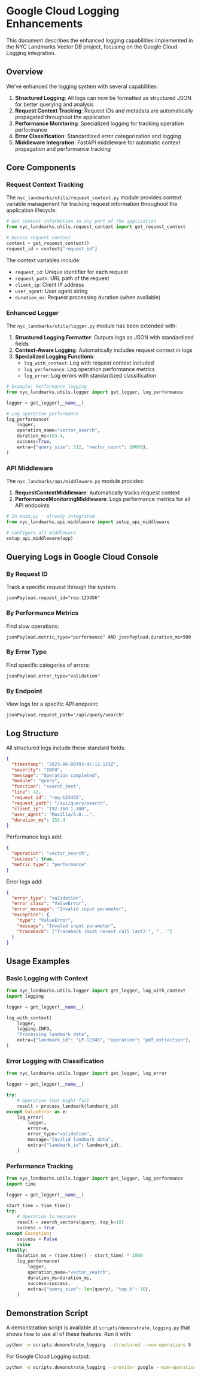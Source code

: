 # Google Cloud Logging Enhancements

This document describes the enhanced logging capabilities implemented in the NYC Landmarks Vector DB project, focusing on the Google Cloud Logging integration.

## Overview

We've enhanced the logging system with several capabilities:

1. **Structured Logging**: All logs can now be formatted as structured JSON for better querying and analysis
1. **Request Context Tracking**: Request IDs and metadata are automatically propagated throughout the application
1. **Performance Monitoring**: Specialized logging for tracking operation performance
1. **Error Classification**: Standardized error categorization and logging
1. **Middleware Integration**: FastAPI middleware for automatic context propagation and performance tracking

## Core Components

### Request Context Tracking

The `nyc_landmarks/utils/request_context.py` module provides context variable management for tracking request information throughout the application lifecycle:

```python
# Get context information in any part of the application
from nyc_landmarks.utils.request_context import get_request_context

# Access request context
context = get_request_context()
request_id = context["request_id"]
```

The context variables include:

- `request_id`: Unique identifier for each request
- `request_path`: URL path of the request
- `client_ip`: Client IP address
- `user_agent`: User agent string
- `duration_ms`: Request processing duration (when available)

### Enhanced Logger

The `nyc_landmarks/utils/logger.py` module has been extended with:

1. **Structured Logging Formatter**: Outputs logs as JSON with standardized fields
1. **Context-Aware Logging**: Automatically includes request context in logs
1. **Specialized Logging Functions**:
   - `log_with_context`: Log with request context included
   - `log_performance`: Log operation performance metrics
   - `log_error`: Log errors with standardized classification

```python
# Example: Performance logging
from nyc_landmarks.utils.logger import get_logger, log_performance

logger = get_logger(__name__)

# Log operation performance
log_performance(
    logger,
    operation_name="vector_search",
    duration_ms=153.4,
    success=True,
    extra={"query_size": 512, "vector_count": 10000},
)
```

### API Middleware

The `nyc_landmarks/api/middleware.py` module provides:

1. **RequestContextMiddleware**: Automatically tracks request context
1. **PerformanceMonitoringMiddleware**: Logs performance metrics for all API endpoints

```python
# In main.py - already integrated
from nyc_landmarks.api.middleware import setup_api_middleware

# Configure all middleware
setup_api_middleware(app)
```

## Querying Logs in Google Cloud Console

### By Request ID

Track a specific request through the system:

```
jsonPayload.request_id="req-123456"
```

### By Performance Metrics

Find slow operations:

```
jsonPayload.metric_type="performance" AND jsonPayload.duration_ms>500
```

### By Error Type

Find specific categories of errors:

```
jsonPayload.error_type="validation"
```

### By Endpoint

View logs for a specific API endpoint:

```
jsonPayload.request_path="/api/query/search"
```

## Log Structure

All structured logs include these standard fields:

```json
{
  "timestamp": "2023-06-08T03:45:12.123Z",
  "severity": "INFO",
  "message": "Operation completed",
  "module": "query",
  "function": "search_text",
  "line": 42,
  "request_id": "req-123456",
  "request_path": "/api/query/search",
  "client_ip": "192.168.1.100",
  "user_agent": "Mozilla/5.0...",
  "duration_ms": 153.4
}
```

Performance logs add:

```json
{
  "operation": "vector_search",
  "success": true,
  "metric_type": "performance"
}
```

Error logs add:

```json
{
  "error_type": "validation",
  "error_class": "ValueError",
  "error_message": "Invalid input parameter",
  "exception": {
    "type": "ValueError",
    "message": "Invalid input parameter",
    "traceback": ["Traceback (most recent call last):", "..."]
  }
}
```

## Usage Examples

### Basic Logging with Context

```python
from nyc_landmarks.utils.logger import get_logger, log_with_context
import logging

logger = get_logger(__name__)

log_with_context(
    logger,
    logging.INFO,
    "Processing landmark data",
    extra={"landmark_id": "LP-12345", "operation": "pdf_extraction"},
)
```

### Error Logging with Classification

```python
from nyc_landmarks.utils.logger import get_logger, log_error

logger = get_logger(__name__)

try:
    # Operation that might fail
    result = process_landmark(landmark_id)
except ValueError as e:
    log_error(
        logger,
        error=e,
        error_type="validation",
        message="Invalid landmark data",
        extra={"landmark_id": landmark_id},
    )
```

### Performance Tracking

```python
from nyc_landmarks.utils.logger import get_logger, log_performance
import time

logger = get_logger(__name__)

start_time = time.time()
try:
    # Operation to measure
    result = search_vectors(query, top_k=10)
    success = True
except Exception:
    success = False
    raise
finally:
    duration_ms = (time.time() - start_time) * 1000
    log_performance(
        logger,
        operation_name="vector_search",
        duration_ms=duration_ms,
        success=success,
        extra={"query_size": len(query), "top_k": 10},
    )
```

## Demonstration Script

A demonstration script is available at `scripts/demonstrate_logging.py` that shows how to use all of these features. Run it with:

```bash
python -m scripts.demonstrate_logging --structured --num-operations 5
```

For Google Cloud Logging output:

```bash
python -m scripts.demonstrate_logging --provider google --num-operations 5
```
